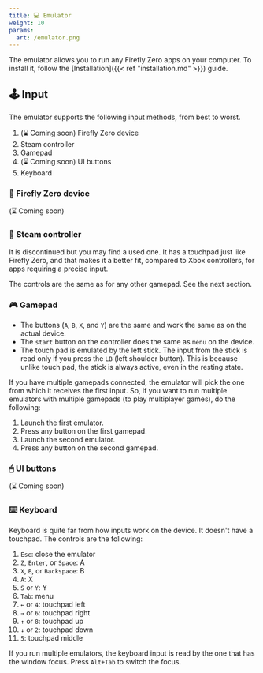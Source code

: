```yaml
---
title: 💻 Emulator
weight: 10
params:
  art: /emulator.png
---
```


The emulator allows you to run any Firefly Zero apps on your computer. To install it, follow the [Installation]({{< ref "installation.md" >}}) guide.

## 🕹 Input

The emulator supports the following input methods, from best to worst.

1. (⌛ Coming soon) Firefly Zero device
1. Steam controller
1. Gamepad
1. (⌛ Coming soon) UI buttons
1. Keyboard

### 📱 Firefly Zero device

(⌛ Coming soon)

### 💨 Steam controller

It is discontinued but you may find a used one. It has a touchpad just like Firefly Zero, and that makes it a better fit, compared to Xbox controllers, for apps requiring a precise input.

The controls are the same as for any other gamepad. See the next section.

### 🎮 Gamepad

* The buttons (`A`, `B`, `X`, and `Y`) are the same and work the same as on the actual device.
* The `start` button on the controller does the same as `menu` on the device.
* The touch pad is emulated by the left stick. The input from the stick is read only if you press the `LB` (left shoulder button). This is because unlike touch pad, the stick is always active, even in the resting state.

If you have multiple gamepads connected, the emulator will pick the one from which it receives the first input. So, if you want to run multiple emulators with multiple gamepads (to play multiplayer games), do the following:

1. Launch the first emulator.
1. Press any button on the first gamepad.
1. Launch the second emulator.
1. Press any button on the second gamepad.

### 🖱 UI buttons

(⌛ Coming soon)

### ⌨️ Keyboard

Keyboard is quite far from how inputs work on the device. It doesn't have a touchpad. The controls are the following:

1. `Esc`: close the emulator
1. `Z`, `Enter`, or `Space`: A
1. `X`, `B`, or `Backspace`: B
1. `A`: X
1. `S` or `Y`: Y
1. `Tab`: menu
1. `←` or `4`: touchpad left
1. `→` or `6`: touchpad right
1. `↑` or `8`: touchpad up
1. `↓` or `2`: touchpad down
1. `5`: touchpad middle

If you run multiple emulators, the keyboard input is read by the one that has the window focus. Press `Alt+Tab` to switch the focus.
